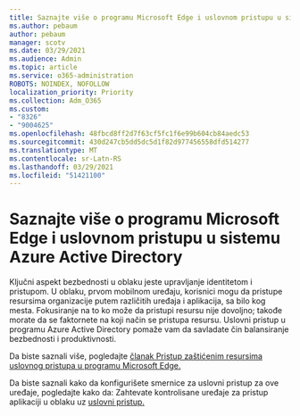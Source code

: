 ```yaml
---
title: Saznajte više o programu Microsoft Edge i uslovnom pristupu u sistemu Azure Active Directory
ms.author: pebaum
author: pebaum
manager: scotv
ms.date: 03/29/2021
ms.audience: Admin
ms.topic: article
ms.service: o365-administration
ROBOTS: NOINDEX, NOFOLLOW
localization_priority: Priority
ms.collection: Adm_O365
ms.custom:
- "8326"
- "9004625"
ms.openlocfilehash: 48fbcd8ff2d7f63cf5fc1f6e99b604cb84aedc53
ms.sourcegitcommit: 430d247cb5dd5dc5d1f82d977456558dfd514277
ms.translationtype: MT
ms.contentlocale: sr-Latn-RS
ms.lasthandoff: 03/29/2021
ms.locfileid: "51421100"
---
```

# <a name="learn-about-microsoft-edge-and-conditional-access-in-azure-active-directory"></a>Saznajte više o programu Microsoft Edge i uslovnom pristupu u sistemu Azure Active Directory

Ključni aspekt bezbednosti u oblaku jeste upravljanje identitetom i pristupom. U oblaku, prvom mobilnom uređaju, korisnici mogu da pristupe resursima organizacije putem različitih uređaja i aplikacija, sa bilo kog mesta. Fokusiranje na to ko može da pristupi resursu nije dovoljno; takođe morate da se faktornete na koji način se pristupa resursu. Uslovni pristup u programu Azure Active Directory pomaže vam da savladate čin balansiranje bezbednosti i produktivnosti.

Da biste saznali više, pogledajte [članak Pristup zaštićenim resursima uslovnog pristupa u programu Microsoft Edge.](https://go.microsoft.com/fwlink/?linkid=2152158)

Da biste saznali kako da konfigurišete smernice za uslovni pristup za ove uređaje, pogledajte kako da: Zahtevate kontrolisane uređaje za pristup aplikaciji u oblaku uz [uslovni pristup.](https://go.microsoft.com/fwlink/?linkid=2137682)